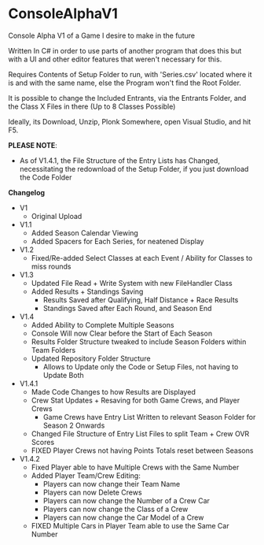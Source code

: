 # ConsoleAlphaV1
Console Alpha V1 of a Game I desire to make in the future

Written In C# in order to use parts of another program that does this but with a UI and other editor features that weren't necessary for this.

Requires Contents of Setup Folder to run, with 'Series.csv' located where it is and with the same name, else the Program won't find the Root Folder.

It is possible to change the Included Entrants, via the Entrants Folder, and the Class X Files in there (Up to 8 Classes Possible)

Ideally, its Download, Unzip, Plonk Somewhere, open Visual Studio, and hit F5.

**PLEASE NOTE**:
* As of V1.4.1, the File Structure of the Entry Lists has Changed, necessitating the redownload of the Setup Folder, if you just download the Code Folder


**Changelog**
* V1
  - Original Upload
* V1.1
  - Added Season Calendar Viewing
  - Added Spacers for Each Series, for neatened Display
* V1.2
  - Fixed/Re-added Select Classes at each Event / Ability for Classes to miss rounds
* V1.3
  - Updated File Read + Write System with new FileHandler Class
  - Added Results + Standings Saving
    - Results Saved after Qualifying, Half Distance + Race Results
    - Standings Saved after Each Round, and Season End
* V1.4
  - Added Ability to Complete Multiple Seasons
  - Console Will now Clear before the Start of Each Season
  - Results Folder Structure tweaked to include Season Folders within Team Folders
  - Updated Repository Folder Structure
    - Allows to Update only the Code or Setup Files, not having to Update Both
* V1.4.1
  - Made Code Changes to how Results are Displayed
  - Crew Stat Updates + Resaving for both Game Crews, and Player Crews
    - Game Crews have Entry List Written to relevant Season Folder for Season 2 Onwards
  - Changed File Structure of Entry List Files to split Team + Crew OVR Scores
  - FIXED Player Crews not having Points Totals reset between Seasons
* V1.4.2
  - Fixed Player able to have Multiple Crews with the Same Number
  - Added Player Team/Crew Editing:
    - Players can now change their Team Name
    - Players can now Delete Crews
    - Players can now change the Number of a Crew Car 
    - Players can now change the Class of a Crew
    - Players can now change the Car Model of a Crew
  - FIXED Multiple Cars in Player Team able to use the Same Car Number
